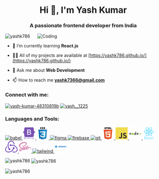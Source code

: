 <h1 align="center">Hi 👋, I'm Yash Kumar</h1>
<h3 align="center">A passionate frontend developer from India</h3>
<img align="right" alt="Coding" width="400" src="[![image](https://user-images.githubusercontent.com/87136660/195354168-2b3127f9-e758-42ea-8a7f-971930ea50a9.png)](https://www.google.com/url?sa=i&url=https%3A%2F%2Foutlane.co%2Fnow%2Fnew-shot-programmer-animation%2F&psig=AOvVaw0Rm6g3-9d57QXXLNOnSGB4&ust=1665666840832000&source=images&cd=vfe&ved=0CAwQjRxqGAoTCKi3zNPi2voCFQAAAAAdAAAAABCvAQ)"> 

<p align="left"> <img src="https://komarev.com/ghpvc/?username=yashk786&label=Profile%20views&color=0e75b6&style=flat" alt="yashk786" /> </p>

- 🌱 I’m currently learning **React.js**

- 👨‍💻 All of my projects are available at [https://yashk786.github.io/](https://yashk786.github.io/)

- 💬 Ask me about **Web Development**

- 📫 How to reach me **yashk7366@gmail.com**

<h3 align="left">Connect with me:</h3>
<p align="left">
<a href="https://linkedin.com/in/yash-kumar-48310819b" target="blank"><img align="center" src="https://raw.githubusercontent.com/rahuldkjain/github-profile-readme-generator/master/src/images/icons/Social/linked-in-alt.svg" alt="yash-kumar-48310819b" height="30" width="40" /></a>
<a href="https://instagram.com/yash__1225" target="blank"><img align="center" src="https://raw.githubusercontent.com/rahuldkjain/github-profile-readme-generator/master/src/images/icons/Social/instagram.svg" alt="yash__1225" height="30" width="40" /></a>
</p>

<h3 align="left">Languages and Tools:</h3>
<p align="left"> <a href="https://babeljs.io/" target="_blank" rel="noreferrer"> <img src="https://www.vectorlogo.zone/logos/babeljs/babeljs-icon.svg" alt="babel" width="40" height="40"/> </a> <a href="https://getbootstrap.com" target="_blank" rel="noreferrer"> <img src="https://raw.githubusercontent.com/devicons/devicon/master/icons/bootstrap/bootstrap-plain-wordmark.svg" alt="bootstrap" width="40" height="40"/> </a> <a href="https://www.w3schools.com/css/" target="_blank" rel="noreferrer"> <img src="https://raw.githubusercontent.com/devicons/devicon/master/icons/css3/css3-original-wordmark.svg" alt="css3" width="40" height="40"/> </a> <a href="https://www.figma.com/" target="_blank" rel="noreferrer"> <img src="https://www.vectorlogo.zone/logos/figma/figma-icon.svg" alt="figma" width="40" height="40"/> </a> <a href="https://firebase.google.com/" target="_blank" rel="noreferrer"> <img src="https://www.vectorlogo.zone/logos/firebase/firebase-icon.svg" alt="firebase" width="40" height="40"/> </a> <a href="https://git-scm.com/" target="_blank" rel="noreferrer"> <img src="https://www.vectorlogo.zone/logos/git-scm/git-scm-icon.svg" alt="git" width="40" height="40"/> </a> <a href="https://www.w3.org/html/" target="_blank" rel="noreferrer"> <img src="https://raw.githubusercontent.com/devicons/devicon/master/icons/html5/html5-original-wordmark.svg" alt="html5" width="40" height="40"/> </a> <a href="https://developer.mozilla.org/en-US/docs/Web/JavaScript" target="_blank" rel="noreferrer"> <img src="https://raw.githubusercontent.com/devicons/devicon/master/icons/javascript/javascript-original.svg" alt="javascript" width="40" height="40"/> </a> <a href="https://nodejs.org" target="_blank" rel="noreferrer"> <img src="https://raw.githubusercontent.com/devicons/devicon/master/icons/nodejs/nodejs-original-wordmark.svg" alt="nodejs" width="40" height="40"/> </a> <a href="https://reactjs.org/" target="_blank" rel="noreferrer"> <img src="https://raw.githubusercontent.com/devicons/devicon/master/icons/react/react-original-wordmark.svg" alt="react" width="40" height="40"/> </a> <a href="https://redux.js.org" target="_blank" rel="noreferrer"> <img src="https://raw.githubusercontent.com/devicons/devicon/master/icons/redux/redux-original.svg" alt="redux" width="40" height="40"/> </a> <a href="https://sass-lang.com" target="_blank" rel="noreferrer"> <img src="https://raw.githubusercontent.com/devicons/devicon/master/icons/sass/sass-original.svg" alt="sass" width="40" height="40"/> </a> <a href="https://tailwindcss.com/" target="_blank" rel="noreferrer"> <img src="https://www.vectorlogo.zone/logos/tailwindcss/tailwindcss-icon.svg" alt="tailwind" width="40" height="40"/> </a> <a href="https://webpack.js.org" target="_blank" rel="noreferrer"> <img src="https://raw.githubusercontent.com/devicons/devicon/d00d0969292a6569d45b06d3f350f463a0107b0d/icons/webpack/webpack-original-wordmark.svg" alt="webpack" width="40" height="40"/> </a> </p>

<p><img align="left" src="https://github-readme-stats.vercel.app/api/top-langs?username=yashk786&show_icons=true&locale=en&layout=compact" alt="yashk786" /></p>

<p>&nbsp;<img align="center" src="https://github-readme-stats.vercel.app/api?username=yashk786&show_icons=true&locale=en" alt="yashk786" /></p>

<p><img align="center" src="https://github-readme-streak-stats.herokuapp.com/?user=yashk786&" alt="yashk786" /></p>

